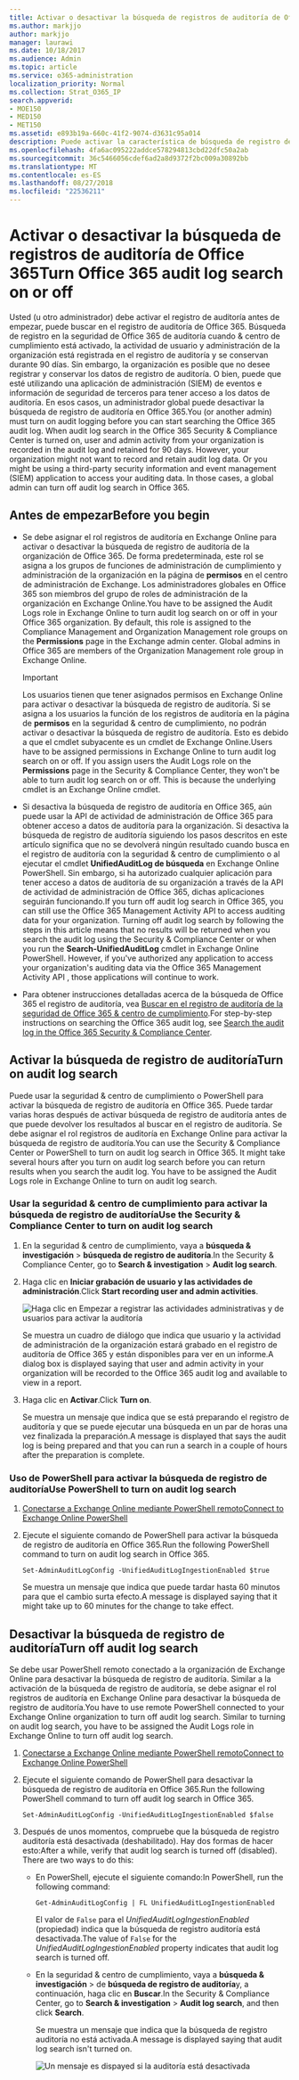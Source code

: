 ```yaml
---
title: Activar o desactivar la búsqueda de registros de auditoría de Office 365
ms.author: markjjo
author: markjjo
manager: laurawi
ms.date: 10/18/2017
ms.audience: Admin
ms.topic: article
ms.service: o365-administration
localization_priority: Normal
ms.collection: Strat_O365_IP
search.appverid:
- MOE150
- MED150
- MET150
ms.assetid: e893b19a-660c-41f2-9074-d3631c95a014
description: Puede activar la característica de búsqueda de registro de auditoría de la seguridad de Office 365 &amp; centro de cumplimiento. Si cambia de opinión, puede activar si desactivado en cualquier momento. Cuando la búsqueda de registro de auditoría está desactivada, los administradores no pueden buscar el registro de auditoría de Office 365 para la actividad de usuario y administración de en su organización.
ms.openlocfilehash: 4fa6ac095222addce578294813cbd22dfc50a2ab
ms.sourcegitcommit: 36c5466056cdef6ad2a8d9372f2bc009a30892bb
ms.translationtype: MT
ms.contentlocale: es-ES
ms.lasthandoff: 08/27/2018
ms.locfileid: "22536211"
---
```

# <a name="turn-office-365-audit-log-search-on-or-off"></a><span data-ttu-id="a9896-105">Activar o desactivar la búsqueda de registros de auditoría de Office 365</span><span class="sxs-lookup"><span data-stu-id="a9896-105">Turn Office 365 audit log search on or off</span></span>

<span data-ttu-id="a9896-p102">Usted (u otro administrador) debe activar el registro de auditoría antes de empezar, puede buscar en el registro de auditoría de Office 365. Búsqueda de registro en la seguridad de Office 365 de auditoría cuando &amp; centro de cumplimiento está activado, la actividad de usuario y administración de la organización está registrada en el registro de auditoría y se conservan durante 90 días. Sin embargo, la organización es posible que no desee registrar y conservar los datos de registro de auditoría. O bien, puede que esté utilizando una aplicación de administración (SIEM) de eventos e información de seguridad de terceros para tener acceso a los datos de auditoría. En esos casos, un administrador global puede desactivar la búsqueda de registro de auditoría en Office 365.</span><span class="sxs-lookup"><span data-stu-id="a9896-p102">You (or another admin) must turn on audit logging before you can start searching the Office 365 audit log. When audit log search in the Office 365 Security &amp; Compliance Center is turned on, user and admin activity from your organization is recorded in the audit log and retained for 90 days. However, your organization might not want to record and retain audit log data. Or you might be using a third-party security information and event management (SIEM) application to access your auditing data. In those cases, a global admin can turn off audit log search in Office 365.</span></span>
  
## <a name="before-you-begin"></a><span data-ttu-id="a9896-111">Antes de empezar</span><span class="sxs-lookup"><span data-stu-id="a9896-111">Before you begin</span></span>

- <span data-ttu-id="a9896-p103">Se debe asignar el rol registros de auditoría en Exchange Online para activar o desactivar la búsqueda de registro de auditoría de la organización de Office 365. De forma predeterminada, este rol se asigna a los grupos de funciones de administración de cumplimiento y administración de la organización en la página de **permisos** en el centro de administración de Exchange. Los administradores globales en Office 365 son miembros del grupo de roles de administración de la organización en Exchange Online.</span><span class="sxs-lookup"><span data-stu-id="a9896-p103">You have to be assigned the Audit Logs role in Exchange Online to turn audit log search on or off in your Office 365 organization. By default, this role is assigned to the Compliance Management and Organization Management role groups on the **Permissions** page in the Exchange admin center. Global admins in Office 365 are members of the Organization Management role group in Exchange Online.</span></span> 
    
    > [!IMPORTANT]
    > <span data-ttu-id="a9896-p104">Los usuarios tienen que tener asignados permisos en Exchange Online para activar o desactivar la búsqueda de registro de auditoría. Si se asigna a los usuarios la función de los registros de auditoría en la página de **permisos** en la seguridad &amp; centro de cumplimiento, no podrán activar o desactivar la búsqueda de registro de auditoría. Esto es debido a que el cmdlet subyacente es un cmdlet de Exchange Online.</span><span class="sxs-lookup"><span data-stu-id="a9896-p104">Users have to be assigned permissions in Exchange Online to turn audit log search on or off. If you assign users the Audit Logs role on the **Permissions** page in the Security &amp; Compliance Center, they won't be able to turn audit log search on or off. This is because the underlying cmdlet is an Exchange Online cmdlet.</span></span> 
  
- <span data-ttu-id="a9896-p105">Si desactiva la búsqueda de registro de auditoría en Office 365, aún puede usar la API de actividad de administración de Office 365 para obtener acceso a datos de auditoría para la organización. Si desactiva la búsqueda de registro de auditoría siguiendo los pasos descritos en este artículo significa que no se devolverá ningún resultado cuando busca en el registro de auditoría con la seguridad &amp; centro de cumplimiento o al ejecutar el cmdlet **UnifiedAuditLog de búsqueda** en Exchange Online PowerShell. Sin embargo, si ha autorizado cualquier aplicación para tener acceso a datos de auditoría de su organización a través de la API de actividad de administración de Office 365, dichas aplicaciones seguirán funcionando.</span><span class="sxs-lookup"><span data-stu-id="a9896-p105">If you turn off audit log search in Office 365, you can still use the Office 365 Management Activity API to access auditing data for your organization. Turning off audit log search by following the steps in this article means that no results will be returned when you search the audit log using the Security &amp; Compliance Center or when you run the **Search-UnifiedAuditLog** cmdlet in Exchange Online PowerShell. However, if you've authorized any application to access your organization's auditing data via the Office 365 Management Activity API , those applications will continue to work.</span></span> 
    
- <span data-ttu-id="a9896-121">Para obtener instrucciones detalladas acerca de la búsqueda de Office 365 el registro de auditoría, vea [Buscar en el registro de auditoría de la seguridad de Office 365 &amp; centro de cumplimiento](search-the-audit-log-in-security-and-compliance.md).</span><span class="sxs-lookup"><span data-stu-id="a9896-121">For step-by-step instructions on searching the Office 365 audit log, see [Search the audit log in the Office 365 Security &amp; Compliance Center](search-the-audit-log-in-security-and-compliance.md).</span></span>
    
## <a name="turn-on-audit-log-search"></a><span data-ttu-id="a9896-122">Activar la búsqueda de registro de auditoría</span><span class="sxs-lookup"><span data-stu-id="a9896-122">Turn on audit log search</span></span>

<span data-ttu-id="a9896-p106">Puede usar la seguridad &amp; centro de cumplimiento o PowerShell para activar la búsqueda de registro de auditoría en Office 365. Puede tardar varias horas después de activar búsqueda de registro de auditoría antes de que puede devolver los resultados al buscar en el registro de auditoría. Se debe asignar el rol registros de auditoría en Exchange Online para activar la búsqueda de registro de auditoría.</span><span class="sxs-lookup"><span data-stu-id="a9896-p106">You can use the Security &amp; Compliance Center or PowerShell to turn on audit log search in Office 365. It might take several hours after you turn on audit log search before you can return results when you search the audit log. You have to be assigned the Audit Logs role in Exchange Online to turn on audit log search.</span></span>
  
### <a name="use-the-security-amp-compliance-center-to-turn-on-audit-log-search"></a><span data-ttu-id="a9896-126">Usar la seguridad &amp; centro de cumplimiento para activar la búsqueda de registro de auditoría</span><span class="sxs-lookup"><span data-stu-id="a9896-126">Use the Security &amp; Compliance Center to turn on audit log search</span></span>

1. <span data-ttu-id="a9896-127">En la seguridad &amp; centro de cumplimiento, vaya a **búsqueda &amp; investigación** \> **búsqueda de registro de auditoría**.</span><span class="sxs-lookup"><span data-stu-id="a9896-127">In the Security &amp; Compliance Center, go to **Search &amp; investigation** \> **Audit log search**.</span></span>
    
2. <span data-ttu-id="a9896-128">Haga clic en **Iniciar grabación de usuario y las actividades de administración**.</span><span class="sxs-lookup"><span data-stu-id="a9896-128">Click **Start recording user and admin activities**.</span></span>
    
    ![Haga clic en Empezar a registrar las actividades administrativas y de usuarios para activar la auditoría](media/39a9d35f-88d0-4bbe-a962-0be2f838e2bf.png)
  
    <span data-ttu-id="a9896-130">Se muestra un cuadro de diálogo que indica que usuario y la actividad de administración de la organización estará grabado en el registro de auditoría de Office 365 y están disponibles para ver en un informe.</span><span class="sxs-lookup"><span data-stu-id="a9896-130">A dialog box is displayed saying that user and admin activity in your organization will be recorded to the Office 365 audit log and available to view in a report.</span></span> 
    
3. <span data-ttu-id="a9896-131">Haga clic en **Activar**.</span><span class="sxs-lookup"><span data-stu-id="a9896-131">Click **Turn on**.</span></span>
    
    <span data-ttu-id="a9896-132">Se muestra un mensaje que indica que se está preparando el registro de auditoría y que se puede ejecutar una búsqueda en un par de horas una vez finalizada la preparación.</span><span class="sxs-lookup"><span data-stu-id="a9896-132">A message is displayed that says the audit log is being prepared and that you can run a search in a couple of hours after the preparation is complete.</span></span>
    
### <a name="use-powershell-to-turn-on-audit-log-search"></a><span data-ttu-id="a9896-133">Uso de PowerShell para activar la búsqueda de registro de auditoría</span><span class="sxs-lookup"><span data-stu-id="a9896-133">Use PowerShell to turn on audit log search</span></span>

1. [<span data-ttu-id="a9896-134">Conectarse a Exchange Online mediante PowerShell remoto</span><span class="sxs-lookup"><span data-stu-id="a9896-134">Connect to Exchange Online PowerShell</span></span>](https://go.microsoft.com/fwlink/p/?LinkID=396554)
    
2. <span data-ttu-id="a9896-135">Ejecute el siguiente comando de PowerShell para activar la búsqueda de registro de auditoría en Office 365.</span><span class="sxs-lookup"><span data-stu-id="a9896-135">Run the following PowerShell command to turn on audit log search in Office 365.</span></span>
    
    ```
    Set-AdminAuditLogConfig -UnifiedAuditLogIngestionEnabled $true
    ```

    <span data-ttu-id="a9896-136">Se muestra un mensaje que indica que puede tardar hasta 60 minutos para que el cambio surta efecto.</span><span class="sxs-lookup"><span data-stu-id="a9896-136">A message is displayed saying that it might take up to 60 minutes for the change to take effect.</span></span>
  
## <a name="turn-off-audit-log-search"></a><span data-ttu-id="a9896-137">Desactivar la búsqueda de registro de auditoría</span><span class="sxs-lookup"><span data-stu-id="a9896-137">Turn off audit log search</span></span>

<span data-ttu-id="a9896-p107">Se debe usar PowerShell remoto conectado a la organización de Exchange Online para desactivar la búsqueda de registro de auditoría. Similar a la activación de la búsqueda de registro de auditoría, se debe asignar el rol registros de auditoría en Exchange Online para desactivar la búsqueda de registro de auditoría.</span><span class="sxs-lookup"><span data-stu-id="a9896-p107">You have to use remote PowerShell connected to your Exchange Online organization to turn off audit log search. Similar to turning on audit log search, you have to be assigned the Audit Logs role in Exchange Online to turn off audit log search.</span></span>
  
1. [<span data-ttu-id="a9896-140">Conectarse a Exchange Online mediante PowerShell remoto</span><span class="sxs-lookup"><span data-stu-id="a9896-140">Connect to Exchange Online PowerShell</span></span>](https://go.microsoft.com/fwlink/p/?LinkID=396554)
    
2. <span data-ttu-id="a9896-141">Ejecute el siguiente comando de PowerShell para desactivar la búsqueda de registro de auditoría en Office 365.</span><span class="sxs-lookup"><span data-stu-id="a9896-141">Run the following PowerShell command to turn off audit log search in Office 365.</span></span>
    
    ```
    Set-AdminAuditLogConfig -UnifiedAuditLogIngestionEnabled $false
    ```

3. <span data-ttu-id="a9896-p108">Después de unos momentos, compruebe que la búsqueda de registro auditoría está desactivada (deshabilitado). Hay dos formas de hacer esto:</span><span class="sxs-lookup"><span data-stu-id="a9896-p108">After a while, verify that audit log search is turned off (disabled). There are two ways to do this:</span></span>
    
    - <span data-ttu-id="a9896-144">En PowerShell, ejecute el siguiente comando:</span><span class="sxs-lookup"><span data-stu-id="a9896-144">In PowerShell, run the following command:</span></span>

        ```
        Get-AdminAuditLogConfig | FL UnifiedAuditLogIngestionEnabled
        ```

        <span data-ttu-id="a9896-145">El valor de `False` para el _UnifiedAuditLogIngestionEnabled_ (propiedad) indica que la búsqueda de registro auditoría está desactivada.</span><span class="sxs-lookup"><span data-stu-id="a9896-145">The value of  `False` for the  _UnifiedAuditLogIngestionEnabled_ property indicates that audit log search is turned off.</span></span> 
    
    - <span data-ttu-id="a9896-146">En la seguridad &amp; centro de cumplimiento, vaya a **búsqueda &amp; investigación** \> de **búsqueda de registro de auditoría**y, a continuación, haga clic en **Buscar**.</span><span class="sxs-lookup"><span data-stu-id="a9896-146">In the Security &amp; Compliance Center, go to **Search &amp; investigation** \> **Audit log search**, and then click **Search**.</span></span>
    
      <span data-ttu-id="a9896-147">Se muestra un mensaje que indica que la búsqueda de registro auditoría no está activada.</span><span class="sxs-lookup"><span data-stu-id="a9896-147">A message is displayed saying that audit log search isn't turned on.</span></span> 
    
      ![Un mensaje es dispayed si la auditoría está desactivada](media/dca53da6-1cbe-4fa3-9860-f0d674de9538.png)
